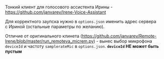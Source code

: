 Тонкий клиент для голосового ассистента Ирины - https://github.com/janvarev/Irene-Voice-Assistant

Для корректного заупска нужно в `options.json` именить адрес сервера с Ириной (остальные параметры по желанию).

Отличие от оригинального клинета (https://github.com/janvarev/Remote-Irene/blob/master/run_remoteva_micrem.py) - вынес выбор микрофона `deviceId` и частоту `samplerateMic` в `options.json`.
**`deviceId` НЕ может быть пустым**
